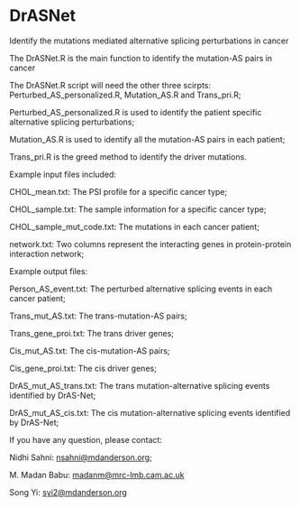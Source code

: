 # DrASNet
Identify the mutations mediated alternative splicing perturbations in cancer

The DrASNet.R is the main function to identify the mutation-AS pairs in cancer

The DrASNet.R script will need the other three scirpts: Perturbed_AS_personalized.R, Mutation_AS.R and Trans_pri.R;

Perturbed_AS_personalized.R is used to identify the patient specific alternative splicing perturbations;

Mutation_AS.R is used to identify all the mutation-AS pairs in each patient;

Trans_pri.R is the greed method to identify the driver mutations.

Example input files included:

CHOL_mean.txt: The PSI profile for a specific cancer type;

CHOL_sample.txt: The sample information for a specific cancer type;

CHOL_sample_mut_code.txt: The mutations in each cancer patient;

network.txt: Two columns represent the interacting genes in protein-protein interaction network;

Example output files:

Person_AS_event.txt: The perturbed alternative splicing events in each cancer patient;

Trans_mut_AS.txt: The trans-mutation-AS pairs;

Trans_gene_proi.txt: The trans driver genes;

Cis_mut_AS.txt: The cis-mutation-AS pairs;

Cis_gene_proi.txt: The cis driver genes;

DrAS_mut_AS_trans.txt: The trans mutation-alternative splicing events identified by DrAS-Net;

DrAS_mut_AS_cis.txt: The cis mutation-alternative splicing events identified by DrAS-Net;

If you have any question, please contact:

Nidhi Sahni: nsahni@mdanderson.org;

M. Madan Babu: madanm@mrc-lmb.cam.ac.uk

Song Yi: syi2@mdanderson.org

